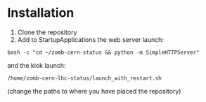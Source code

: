 # Installation
1. Clone the repository
2. Add to StartupApplications the web server launch:
```
bash -c "cd ~/zomb-cern-status && python -m SimpleHTTPServer"
```
and the kiok launch:
```
/home/zomb-cern-lhc-status/launch_with_restart.sh
```
(change the paths to where you have placed the repository)